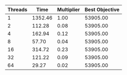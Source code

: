 |Threads | Time | Multiplier | Best Objective |
| - | - | - | - |
|1|1352.46|1.00|53905.00|
|2|112.28|0.08|53905.00|
|4|162.94|0.12|53905.00|
|8|57.70|0.04|53905.00|
|16|314.72|0.23|53905.00|
|32|121.22|0.09|53905.00|
|64|29.27|0.02|53905.00|
